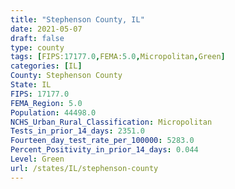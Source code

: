 ```yaml
---
title: "Stephenson County, IL"
date: 2021-05-07
draft: false
type: county
tags: [FIPS:17177.0,FEMA:5.0,Micropolitan,Green]
categories: [IL]
County: Stephenson County
State: IL
FIPS: 17177.0
FEMA_Region: 5.0
Population: 44498.0
NCHS_Urban_Rural_Classification: Micropolitan
Tests_in_prior_14_days: 2351.0
Fourteen_day_test_rate_per_100000: 5283.0
Percent_Positivity_in_prior_14_days: 0.044
Level: Green
url: /states/IL/stephenson-county
---
```



